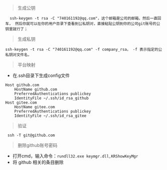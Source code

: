 > 生成公钥

```
  ssh-keygen -t rsa -C "740161192@qq.com"，这个邮箱是公司的邮箱，然后一直回车， 然后你就可以在你的用户目录下查看到公私钥对，直接粘贴公钥到你的公司git账号的公钥里就行了；
```

>生成私钥

```
ssh-keygen -t rsa -C "740161192@qq.com" -f company_rsa， -f 表示指定的公私钥对文件名，
```

> 平台映射

- 在.ssh目录下生成config文件

```
Host github.com
    HostName github.com
    PreferredAuthentications publickey
    IdentityFile ~/.ssh/id_rsa_github 
Host gitee.com
    HostName gitee.com
    PreferredAuthentications publickey
    IdentityFile ~/.ssh/id_rsa_gitee
```

> 验证

```
 ssh -T git@github.com
```







> 删除github账号密码

- 打开cmd，输入命令：`rundll32.exe keymgr.dll,KRShowKeyMgr`
- 将 github 相关的条目删除





